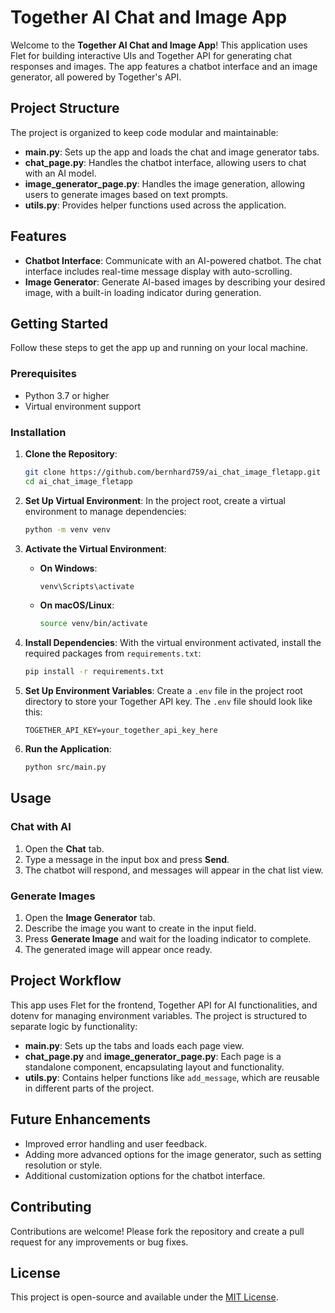 # Together AI Chat and Image App

Welcome to the **Together AI Chat and Image App**! This application uses Flet for building interactive UIs and Together API for generating chat responses and images. The app features a chatbot interface and an image generator, all powered by Together's API.

## Project Structure

The project is organized to keep code modular and maintainable:
- **main.py**: Sets up the app and loads the chat and image generator tabs.
- **chat_page.py**: Handles the chatbot interface, allowing users to chat with an AI model.
- **image_generator_page.py**: Handles the image generation, allowing users to generate images based on text prompts.
- **utils.py**: Provides helper functions used across the application.

## Features

- **Chatbot Interface**: Communicate with an AI-powered chatbot. The chat interface includes real-time message display with auto-scrolling.
- **Image Generator**: Generate AI-based images by describing your desired image, with a built-in loading indicator during generation.

## Getting Started

Follow these steps to get the app up and running on your local machine.

### Prerequisites

- Python 3.7 or higher
- Virtual environment support

### Installation

1. **Clone the Repository**:
   ```bash
   git clone https://github.com/bernhard759/ai_chat_image_fletapp.git
   cd ai_chat_image_fletapp
   ```

2. **Set Up Virtual Environment**:
   In the project root, create a virtual environment to manage dependencies:
   ```bash
   python -m venv venv
   ```

3. **Activate the Virtual Environment**:
   - **On Windows**:
     ```bash
     venv\Scripts\activate
     ```
   - **On macOS/Linux**:
     ```bash
     source venv/bin/activate
     ```

4. **Install Dependencies**:
   With the virtual environment activated, install the required packages from `requirements.txt`:
   ```bash
   pip install -r requirements.txt
   ```

5. **Set Up Environment Variables**:
   Create a `.env` file in the project root directory to store your Together API key. The `.env` file should look like this:
   ```plaintext
   TOGETHER_API_KEY=your_together_api_key_here
   ```

6. **Run the Application**:
   ```bash
   python src/main.py
   ```

## Usage

### Chat with AI

1. Open the **Chat** tab.
2. Type a message in the input box and press **Send**.
3. The chatbot will respond, and messages will appear in the chat list view.

### Generate Images

1. Open the **Image Generator** tab.
2. Describe the image you want to create in the input field.
3. Press **Generate Image** and wait for the loading indicator to complete.
4. The generated image will appear once ready.

## Project Workflow

This app uses Flet for the frontend, Together API for AI functionalities, and dotenv for managing environment variables. The project is structured to separate logic by functionality:

- **main.py**: Sets up the tabs and loads each page view.
- **chat_page.py** and **image_generator_page.py**: Each page is a standalone component, encapsulating layout and functionality.
- **utils.py**: Contains helper functions like `add_message`, which are reusable in different parts of the project.

## Future Enhancements

- Improved error handling and user feedback.
- Adding more advanced options for the image generator, such as setting resolution or style.
- Additional customization options for the chatbot interface.

## Contributing

Contributions are welcome! Please fork the repository and create a pull request for any improvements or bug fixes.

## License

This project is open-source and available under the [MIT License](LICENSE).

